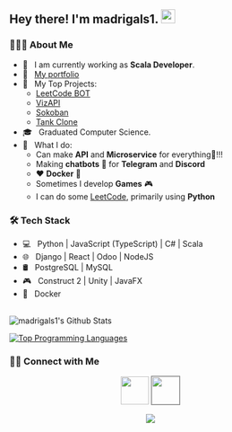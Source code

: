 <h2> Hey there! I'm madrigals1. <img src="https://gist.githubusercontent.com/arunprakashpj/48aa20057048b46c6f9ba9d114a8b76f/raw/69a9d496f651091a509ea8d9913c4aef5c419afb/Hi.gif" width="25"></h2>

<h3> 👨🏻‍💻 About Me </h3>

- 🔭 &nbsp; I am currently working as **Scala Developer**.
- 👤 &nbsp; [My portfolio](https://xfolio.madrigal.pro)
- 🤔 &nbsp; My Top Projects:
  - [LeetCode BOT](https://github.com/madrigals1/leetcode_bot)
  - [VizAPI](https://github.com/madrigals1/vizapi)
  - [Sokoban](https://github.com/madrigals1/sokoban)
  - [Tank Clone](https://github.com/madrigals1/tank2)
- 🎓 &nbsp; Graduated Computer Science.
- 💼 &nbsp; What I do:
  - Can make **API** and **Microservice** for everything🎉!!!
  - Making **chatbots** 🤖 for **Telegram** and **Discord**
  - ❤️ **Docker** 🐳 
  - Sometimes I develop **Games** 🎮
  - I can do some [LeetCode](https://leetcode.com/madrigals1/), primarily using **Python**

<h3>🛠 Tech Stack</h3>

- 💻 &nbsp; Python | JavaScript (TypeScript) | C# | Scala
- 🌐 &nbsp; Django | React | Odoo | NodeJS
- 🛢 &nbsp; PostgreSQL | MySQL
- 🎮 &nbsp; Construct 2 | Unity | JavaFX
- 🔘 &nbsp; Docker

<br>

<img align="center" src="https://github-readme-stats.vercel.app/api?username=madrigals1&include_all_commits=true&count_private=true&show_icons=true&line_height=20&title_color=7A7ADB&icon_color=2234AE&text_color=D3D3D3&bg_color=0,000000,130F40" alt="madrigals1's Github Stats">

</br>

[![Top Programming Languages](https://github-readme-stats.vercel.app/api/top-langs/?username=madrigals1&layout=compact&text_color=daf7dc&bg_color=151515&hide=shaderlab,hlsl&langs_count=10)](https://github.com/madrigals1/github-readme-stats)


<h3> 🤝🏻 Connect with Me </h3>

<p align="center">
<a href="https://www.linkedin.com/in/madrigals1/" target="_blank" rel="noopener noreferrer"><img src="https://img.icons8.com/plasticine/100/000000/linkedin.png" width="50" /></a>
<a href="https://leetcode.com/madrigals1/" target="_blank" rel="noopener noreferrer"><img style="border: 1px solid gray;" src="https://user-images.githubusercontent.com/32040901/79929570-197c2480-8414-11ea-9358-c92a53916a7f.png"  width="50" /></a>
</p>

<p align="center">
<img src="https://visitor-badge.laobi.icu/badge?page_id=madrigals1" id="counter">
</p>
